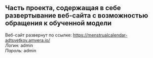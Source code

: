 ## Часть проекта, содержащая в себе развертывание веб-сайта с возможностью обращения к обученной модели
  
Веб-сайт развернут по ссылке: https://menstrualcalendar-adtsvetkov.amvera.io/  
_Логин:_ admin  
_Пароль:_ admin

